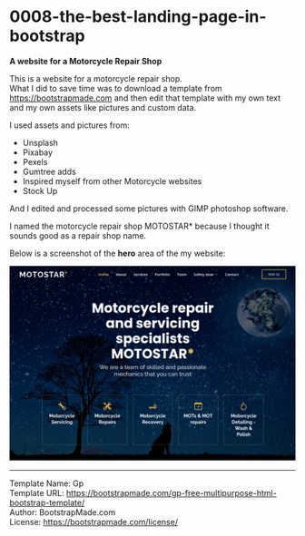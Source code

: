 # 0008-the-best-landing-page-in-bootstrap

**A website for a Motorcycle Repair Shop**

This is a website for a motorcycle repair shop.    
What I did to save time was to download a template from https://bootstrapmade.com and then edit that template with my own text and my own assets like pictures and custom data.  

I used assets and pictures from:     
- Unsplash  
- Pixabay   
- Pexels  
- Gumtree adds   
- Inspired myself from other Motorcycle websites  
- Stock Up

And I edited and processed some pictures with GIMP photoshop software.

I named the motorcycle repair shop MOTOSTAR* because I thought it sounds good as a repair shop name.


Below is a screenshot of the **hero** area of the my website:

![](my-assets/screenshot-project.png)



--------------------------------------

Template Name: Gp    
Template URL: https://bootstrapmade.com/gp-free-multipurpose-html-bootstrap-template/    
Author: BootstrapMade.com    
License: https://bootstrapmade.com/license/    

